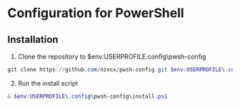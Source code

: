 # Configuration for PowerShell

## Installation

1. Clone the repository to $env:USERPROFILE\.config\pwsh-config

```ps1
git clone https://github.com/nzxcx/pwsh-config.git $env:USERPROFILE\.config\pwsh-config
```

2. Run the install script

```ps1
& $env:USERPROFILE\.config\pwsh-config\install.ps1
```
